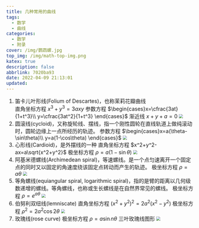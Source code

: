 ```yaml
---
title: 几种常用的曲线
tags:
  - 数学
  - 曲线
categories:
  - 数学
  - 附录
cover: /img/鹦鹉螺.jpg
top_img: /img/math-top-img.png
katex: true
description: false
abbrlink: 7020ba93
date: 2022-04-09 21:13:01
updated:
---
```


1. 笛卡儿叶形线(Folium of Descartes)，也称茉莉花瓣曲线   
    直角坐标方程 $x^3+y^3=3axy$ 
    参数方程 $\begin{cases}x=\cfrac{3at}{1+t^3}\\ y=\cfrac{3at^2}{1+t^3} \end{cases}$ 
    渐近线 $x+y+a=0$ 
    <img src="https://warehouse-1310574346.cos.ap-shanghai.myqcloud.com/images/math/笛卡儿叶形线.svg" style="zoom:67%;" />
2. 圆滚线(cycloid)，又称旋轮线、摆线，指一个刚性圆轮在直线轨道上做纯滚动时，圆轮边缘上一点所经历的轨迹。
     参数方程 $\begin{cases}x=a(\theta-\sin\theta)\\ y=a(1-\cos\theta) \end{cases}$
     <img src="https://warehouse-1310574346.cos.ap-shanghai.myqcloud.com/images/math/圆滚线.svg" style="zoom:67%;" />
3. 心形线(Cardioid)，是外摆线的一种
     直角坐标方程 $x^2+y^2-ax=a\sqrt{x^2+y^2}$
     极坐标方程 $\rho=a(1-\sin\theta)$
     <img src="https://warehouse-1310574346.cos.ap-shanghai.myqcloud.com/images/math/心形线.svg" style="zoom:67%;" />
4. 阿基米德螺线(Archimedean spiral)，等速螺线。是一个点匀速离开一个固定点的同时又以固定的角速度绕该固定点转动而产生的轨迹。
     极坐标方程 $\rho=a\theta$
     <img src="https://warehouse-1310574346.cos.ap-shanghai.myqcloud.com/images/math/阿基米德螺线.svg" style="zoom:67%;" />
5. 等角螺线(equiangular spiral, logarithmic spiral)，指的是臂的距离以几何级数递增的螺线。等角螺线，也称或生长螺线是在自然界常见的螺线。
     极坐标方程 $\rho=e^{a\theta}$
     <img src="https://warehouse-1310574346.cos.ap-shanghai.myqcloud.com/images/math/等角螺线.svg" style="zoom:67%;" />
6. 伯努利双纽线(lemniscate)
     直角坐标方程 $(x^2+y^2)^2=2a^2(x^2-y^2)$ 
     极坐标方程 $\rho^2=2a^2\cos 2\theta$
     <img src="https://warehouse-1310574346.cos.ap-shanghai.myqcloud.com/images/math/伯努利双纽线.svg" style="zoom:67%;" />
7. 玫瑰线(rose curve) 
     极坐标方程 $\rho=a\sin n\theta$
     三叶玫瑰线图形
     <img src="https://warehouse-1310574346.cos.ap-shanghai.myqcloud.com/images/math/三叶玫瑰线.svg" style="zoom:67%;" />
